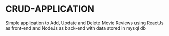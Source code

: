 # CRUD-APPLICATION
Simple application to Add, Update and Delete Movie Reviews using ReactJs as front-end and NodeJs as back-end with data stored in mysql db
